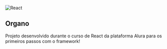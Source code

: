 ![React](https://img.shields.io/badge/react-%2320232a.svg?style=for-the-badge&logo=react&logoColor=%2361DAFB)

## Organo

Projeto desenvolvido durante o curso de React da plataforma Alura para os primeiros passos com o framework!
